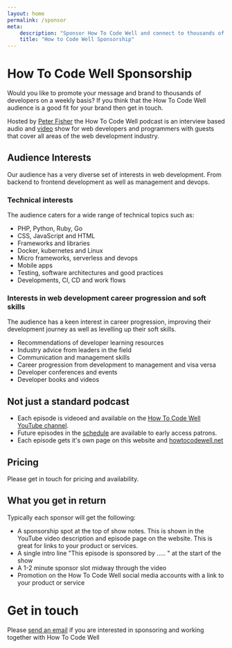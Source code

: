 ```yaml
---
layout: home
permalink: /sponsor
meta:
    description: "Sponsor How To Code Well and connect to thousands of web developers, freelancers and programmers"
    title: "How to Code Well Sponsorship" 
---
```


# How To Code Well Sponsorship

Would you like to promote your message and brand to thousands of developers on a weekly basis? If you think that the How To Code Well audience is a good fit for your brand then get in touch.

Hosted by [Peter Fisher]('http://peterfisher.me.uk') the How To Code Well podcast is an interview based audio and [video](https://www.youtube.com/playlist?list=PLZdsdjcJ44WUp1B0V-8DE8femEFwXz7al) show for web developers and programmers with guests that cover all areas of the web development industry.

## Audience Interests
Our audience has a very diverse set of interests in web development. From backend to frontend development as well as management and devops.

### Technical interests
The audience caters for a wide range of technical topics such as:

- PHP, Python, Ruby, Go
- CSS, JavaScript and HTML
- Frameworks and libraries
- Docker, kubernetes and Linux
- Micro frameworks, serverless and devops
- Mobile apps
- Testing, software architectures and good practices
- Developments, CI, CD and work flows

### Interests in web development career progression and soft skills
The audience has a keen interest in career progression, improving their development journey as well as levelling up their soft skills. 

- Recommendations of developer learning resources
- Industry advice from leaders in the field
- Communication and management skills
- Career progression from development to management and visa versa
- Developer conferences and events
- Developer books and videos

## Not just a standard podcast
- Each episode is videoed and available on the [How To Code Well YouTube channel](http://youtube.com/howtocodewell).
- Future episodes in the [schedule](/schedule) are available to early access patrons.
- Each episode gets it's own page on this website and [howtocodewell.net](http://howtocodewell.net)

## Pricing
Please get in touch for pricing and availability. 

## What you get in return

Typically each sponsor will get the following:

- A sponsorship spot at the top of show notes. This is shown in the YouTube video description and episode page on the website. This is great for links to your product or services.
- A single intro line "This episode is sponsored by ..... " at the start of the show
- A 1-2 minute sponsor slot midway through the video
- Promotion on the How To Code Well social media accounts with a link to your product or service

# Get in touch

Please [send an email](mailto:info@howtocodewell) if you are interested in sponsoring and working together with How To Code Well